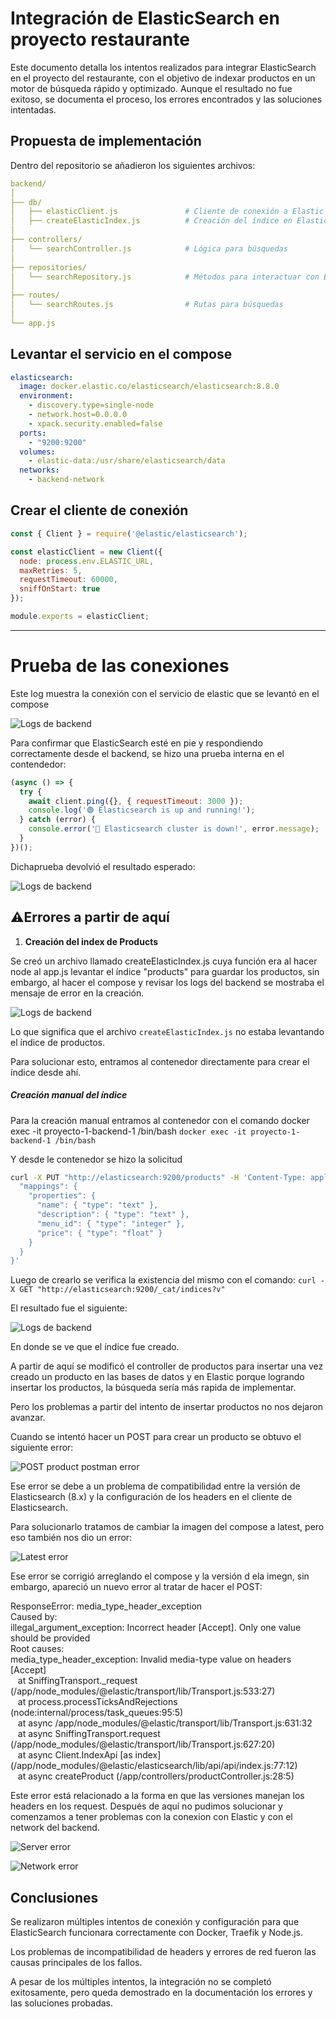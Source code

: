 # Integración de ElasticSearch en proyecto restaurante

Este documento detalla los intentos realizados para integrar ElasticSearch en el proyecto del restaurante, con el objetivo de indexar productos en un motor de búsqueda rápido y optimizado. Aunque el resultado no fue exitoso, se documenta el proceso, los errores encontrados y las soluciones intentadas.


## **Propuesta de implementación**

Dentro del repositorio se añadieron los siguientes archivos: 

```yaml
backend/
│
├── db/
│   ├── elasticClient.js               # Cliente de conexión a Elastic
│   ├── createElasticIndex.js          # Creación del índice en Elastic
│
├── controllers/
│   └── searchController.js            # Lógica para búsquedas
│
├── repositories/
│   └── searchRepository.js            # Métodos para interactuar con ElasticSearch
│
├── routes/
│   └── searchRoutes.js                # Rutas para búsquedas
│
└── app.js 
```

## **Levantar el servicio en el compose**
```yaml
elasticsearch:
  image: docker.elastic.co/elasticsearch/elasticsearch:8.8.0
  environment:
    - discovery.type=single-node
    - network.host=0.0.0.0
    - xpack.security.enabled=false
  ports:
    - "9200:9200"
  volumes:
    - elastic-data:/usr/share/elasticsearch/data
  networks:
    - backend-network
```

## **Crear el cliente de conexión**
```Javascript
const { Client } = require('@elastic/elasticsearch');

const elasticClient = new Client({
  node: process.env.ELASTIC_URL,
  maxRetries: 5,
  requestTimeout: 60000,
  sniffOnStart: true
});

module.exports = elasticClient;
```
---
# Prueba de las conexiones 

Este log muestra la conexión con el servicio de elastic que se levantó en el compose

![Logs de backend](./img/elastciBack.jpg)

Para confirmar que ElasticSearch esté en pie y respondiendo correctamente desde el backend, se hizo una prueba interna en el contendedor:

```Javascript
(async () => {
  try {
    await client.ping({}, { requestTimeout: 3000 });
    console.log('🟢 Elasticsearch is up and running!');
  } catch (error) {
    console.error('🔴 Elasticsearch cluster is down!', error.message);
  }
})();
```

Dichaprueba devolvió el resultado esperado:

![Logs de backend](./img/logBackend.jpg)


## ⚠️**Errores a partir de aquí**

1. **Creación del index de Products**

Se creó un archivo llamado createElasticIndex.js cuya función era al hacer node al app.js levantar el índice "products" para guardar los productos, sin embargo, al hacer el compose y revisar los logs del backend se mostraba el mensaje de error en la creación.

![Logs de backend](./img/indexError.jpg)

Lo que significa que el archivo `createElasticIndex.js` no estaba levantando el índice de productos.

Para solucionar esto, entramos al contenedor directamente para crear el índice desde ahí.

##### Creación manual del índice

Para la creación manual entramos al contenedor  con el comando docker exec -it proyecto-1-backend-1 /bin/bash `docker exec -it proyecto-1-backend-1 /bin/bash`

Y desde le contenedor se hizo la solicitud 

```bash
curl -X PUT "http://elasticsearch:9200/products" -H 'Content-Type: application/json' -d '{
  "mappings": {
    "properties": {
      "name": { "type": "text" },
      "description": { "type": "text" },
      "menu_id": { "type": "integer" },
      "price": { "type": "float" }
    }
  }
}'
```
Luego de crearlo se verifica la existencia del mismo con el comando:  `curl -X GET "http://elasticsearch:9200/_cat/indices?v"`

El resultado fue el siguiente:

![Logs de backend](./img/manualIndex.jpg)

En donde se ve que el índice fue creado.

A partir de aquí se modificó el controller de productos para insertar una vez creado un producto en las bases de datos y en Elastic porque logrando insertar los productos, la búsqueda sería más rapida de implementar.

Pero los problemas a partir del intento de insertar productos no nos dejaron avanzar.

Cuando se intentó hacer un POST para crear un producto se obtuvo el siguiente error:

![POST product postman error](./img/versionCrashed.jpg)

Ese error se debe a un problema de compatibilidad entre la versión de Elasticsearch (8.x) y la configuración de los headers en el cliente de Elasticsearch.

Para solucionarlo tratamos de cambiar la imagen del compose a latest, pero eso también nos dio un error:

![Latest error](./img/latestError.jpg)

Ese error se corrigió arreglando el compose y la versión d ela imegn, sin embargo, apareció un nuevo error al tratar de hacer el POST:


ResponseError: media_type_header_exception<br>	Caused by:<br>		illegal_argument_exception: Incorrect header [Accept]. Only one value should be provided<br>	Root causes:<br>		media_type_header_exception: Invalid media-type value on headers [Accept]<br> &nbsp; &nbsp;at SniffingTransport._request (/app/node_modules/@elastic/transport/lib/Transport.js:533:27)<br> &nbsp; &nbsp;at process.processTicksAndRejections (node:internal/process/task_queues:95:5)<br> &nbsp; &nbsp;at async /app/node_modules/@elastic/transport/lib/Transport.js:631:32<br> &nbsp; &nbsp;at async SniffingTransport.request (/app/node_modules/@elastic/transport/lib/Transport.js:627:20)<br> &nbsp; &nbsp;at async Client.IndexApi [as index] (/app/node_modules/@elastic/elasticsearch/lib/api/api/index.js:77:12)<br> &nbsp; &nbsp;at async createProduct (/app/controllers/productController.js:28:5)</pre>


Este error está relacionado a la forma en que las versiones manejan los headers en los request. Después de aquí no pudimos solucionar y comenzamos a tener problemas con la conexion con Elastic y con el network del backend.

![Server error](./img/serverLost.jpg)

![Network error](./img/networkLost.jpg)

## Conclusiones

Se realizaron múltiples intentos de conexión y configuración para que ElasticSearch funcionara correctamente con Docker, Traefik y Node.js.

Los problemas de incompatibilidad de headers y errores de red fueron las causas principales de los fallos.

A pesar de los múltiples intentos, la integración no se completó exitosamente, pero queda demostrado en la documentación los errores y las soluciones probadas.







